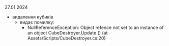 27.01.2024
 - видалення кубиків
	 - видає помилку:
		 - NullReferenceException: Object refence not set to an instance of an object CubeDestroyer.Update () (at Assets/Scripts/CubeDestroyer.cs:20)
